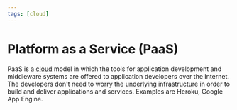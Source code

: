 ```yaml
---
tags: [cloud]
---
```


# Platform as a Service (PaaS)

PaaS is a [cloud](202210012158.md) model in which the tools for application
development and middleware systems are offered to application developers over
the Internet. The developers don't need to worry the underlying infrastructure
in order to build and deliver applications and services. Examples are Heroku,
Google App Engine.

